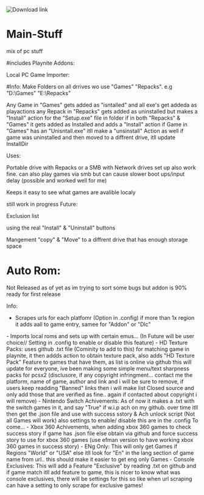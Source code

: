 <a style="text-decoration:none" href="https://github.com/Koriebonx98/Main-Stuff/raw/main/bin/publish/setup.exe">
    <img src="https://img.shields.io/badge/Download%20Installer-blue.svg?style=flat-round" alt="Download link" />
</a>

# Main-Stuff
mix of pc stuff

#includes
Playnite Addons:

Local PC Game Importer:
</a>

#Info:
</a>
Make Folders on all drrives wo use "Games" "Repacks". e.g "D:\Games" "E:\Repacks" 

</a>
Any Game in "Games" gets added as "isntalled" and all exe's get addeda as playactions

</a>
any Repack in "Repacks" gets added as uninstalled but makes a "Install" action for the "Setup.exe" file in folder 

</a>
if in both "Repacks" & "Games" it gets added as Installed and adds a "Install" action

</a>
if Game in "Games" has an "Unisntall.exe" itll make a "unsinstall" Action as well

</a>
if game was uninstalled and then moved to a diffrent drive, itll update InstallDir

</a>

Uses:
</a>

Portable drive with Repacks or a SMB with Network drives set up also work fine. can also play games via smb but can cause slower boot ups/input delay (possible and worked well for me)
</a>

Keeps it easy to see what games are avalible localy 
</a>


</a>
still work in progress

</a>
Future:
</a>

Exclusion list 
</a>

using the real "Install" & "Uninstall" buttons
</a>

Mangement "copy" & "Move" to a diffrent drive that has enough storage space 


# Auto Rom:
</a>
Not Released as of yet as im trying to sort some bugs but addon is 90% ready for first release

Info:
</a>
- Scrapes urls for each platfomr (Option in .config) if more than 1x region it adds aall to game entry, samee for "Addon" or "Dlc" 
</a>
- Imports local roms and sets up with certain emus... (In Future will be user choice// Setting in .config to enable or disable this feature)
</a>
- HD Texture Packs: uses github .txt file (Cominity to add to this) for matching game in playnite, it then addds action to obtain texture pack, also adds "HD Texture Pack" Feature to games that have them, as list is online via github this will update for everyone, ive been making some simple menu/text sharpness packs for pcsx2 (disclusore, if any copyright infringment... contact me the platform, name of game, author and link and i will be sure to remove, if users keep readding "Banned" links then i will make list Closed source and only add those that are verified as fine.. again if contacted about copyright i will remove)
</a>
- Nintendo Switch Achivements: As of now it makes a .txt with the switch games in it, and say "True" if w.i.p ach on my github. over time itll then get the .json file and use with success sstory & Ach unlock script (Not all Games will work) also settings to enable/ disable this are in the .config
</a>


</a>
To come...
</a>
- Xbox 360 Achivements, when adding xbox 360 games to check success story if game has .json file else obtain via github and force success story to use for xbox 360 games (use efman version to have working xbox 360 games in success story)
</a>
- ENg Only: This will only get Games if Regions "World" or "USA" else itll look for "En" in the lang section of game name from url.. this should make it easier to get eng only Games
</a>
- Console Exclusives: This will add a Feature "Exclusive" by reading .txt on github and if game match itll add feature to game, this is nicer to know what was console exclusives, there will be settings for this so like when url scraping can have a setting to only scrape for exclusive games!

